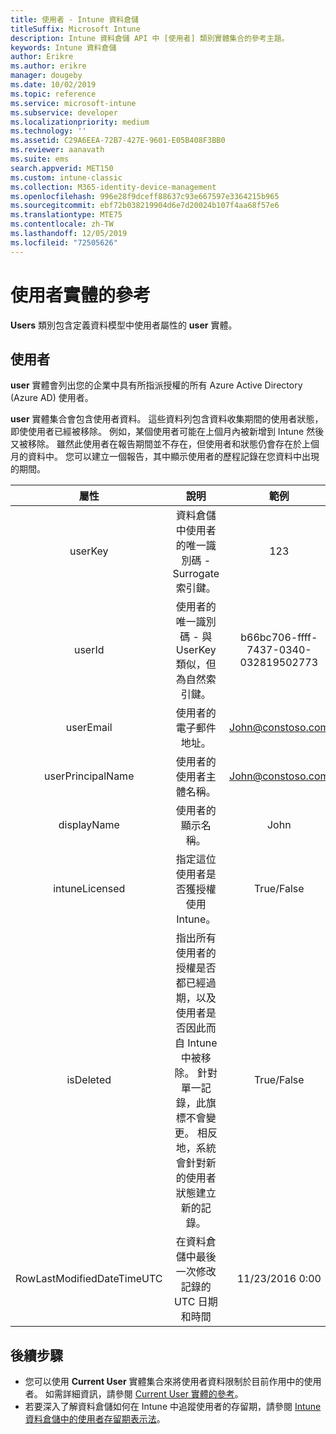 ```yaml
---
title: 使用者 - Intune 資料倉儲
titleSuffix: Microsoft Intune
description: Intune 資料倉儲 API 中 [使用者] 類別實體集合的參考主題。
keywords: Intune 資料倉儲
author: Erikre
ms.author: erikre
manager: dougeby
ms.date: 10/02/2019
ms.topic: reference
ms.service: microsoft-intune
ms.subservice: developer
ms.localizationpriority: medium
ms.technology: ''
ms.assetid: C29A6EEA-72B7-427E-9601-E05B408F3BB0
ms.reviewer: aanavath
ms.suite: ems
search.appverid: MET150
ms.custom: intune-classic
ms.collection: M365-identity-device-management
ms.openlocfilehash: 996e28f9dceff88637c93e667597e3364215b965
ms.sourcegitcommit: ebf72b038219904d6e7d20024b107f4aa68f57e6
ms.translationtype: MTE75
ms.contentlocale: zh-TW
ms.lasthandoff: 12/05/2019
ms.locfileid: "72505626"
---
```

# <a name="reference-for-user-entity"></a>使用者實體的參考

**Users** 類別包含定義資料模型中使用者屬性的 **user** 實體。

## <a name="users"></a>使用者

**user** 實體會列出您的企業中具有所指派授權的所有 Azure Active Directory (Azure AD) 使用者。

**user** 實體集合會包含使用者資料。 這些資料列包含資料收集期間的使用者狀態，即使使用者已經被移除。 例如，某個使用者可能在上個月內被新增到 Intune 然後又被移除。 雖然此使用者在報告期間並不存在，但使用者和狀態仍會存在於上個月的資料中。 您可以建立一個報告，其中顯示使用者的歷程記錄在您資料中出現的期間。

|          屬性          |                                                                                                           說明                                                                                                          |                範例               |
|:--------------------------:|:------------------------------------------------------------------------------------------------------------------------------------------------------------------------------------------------------------------------------:|:------------------------------------:|
| userKey                    | 資料倉儲中使用者的唯一識別碼 - Surrogate 索引鍵。                                                                                                                                                         | 123                                  |
| userId                     | 使用者的唯一識別碼 - 與 UserKey 類似，但為自然索引鍵。                                                                                                                                                    | b66bc706-ffff-7437-0340-032819502773 |
| userEmail                  | 使用者的電子郵件地址。                                                                                                                                                                                                     | John@constoso.com                    |
| userPrincipalName                        | 使用者的使用者主體名稱。                                                                                                                                                                                               | John@constoso.com                    |
| displayName                | 使用者的顯示名稱。                                                                                                                                                                                                      | John                                 |
| intuneLicensed             | 指定這位使用者是否獲授權使用 Intune。                                                                                                                                                                              | True/False                           |
| isDeleted                  | 指出所有使用者的授權是否都已經過期，以及使用者是否因此而自 Intune 中被移除。 針對單一記錄，此旗標不會變更。 相反地，系統會針對新的使用者狀態建立新的記錄。 | True/False                           |
| RowLastModifiedDateTimeUTC | 在資料倉儲中最後一次修改記錄的 UTC 日期和時間                                                                                                                                                 | 11/23/2016 0:00                      |


## <a name="next-steps"></a>後續步驟
- 您可以使用 **Current User** 實體集合來將使用者資料限制於目前作用中的使用者。 如需詳細資訊，請參閱 [Current User 實體的參考](../reports-ref-current-user.md)。
- 若要深入了解資料倉儲如何在 Intune 中追蹤使用者的存留期，請參閱 [Intune 資料倉儲中的使用者存留期表示法](reports-ref-user-timeline.md)。
